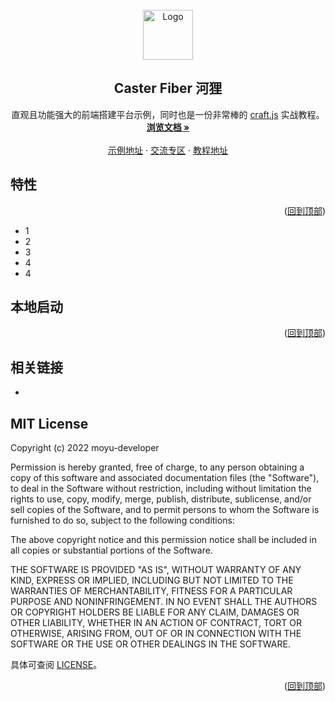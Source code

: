 <!-- 项目logo -->
<br />
<div align="center" id="top">
  <a href="https://github.com/moyu-developer/moyu-caster-fiber">
    <img src="https://s2.loli.net/2022/12/04/CS2GplwyUNmqZ7J.png" alt="Logo" width="80" height="80">
  </a>

  <h2 align="center">Caster Fiber 河狸</h2>

  <p align="center">
    直观且功能强大的前端搭建平台示例，同时也是一份非常棒的 <a href="https://craft.js.org/docs/overview" >craft.js</a> 实战教程。
    <br />
    <a href=""><strong>浏览文档 »</strong></a>
    <br />
    <br />
    <a href="">示例地址</a>
    ·
    <a href="">交流专区</a>
    ·
    <a href="">教程地址</a>
  </p>
</div>

## 特性
<p align="right">(<a href="#top">回到顶部</a>)</p>

- 1
- 2
- 3
- 4
- 4

## 本地启动
<p align="right">(<a href="#top">回到顶部</a>)</p>

## 相关链接

- 

## MIT License

Copyright (c) 2022 moyu-developer

Permission is hereby granted, free of charge, to any person obtaining a copy
of this software and associated documentation files (the "Software"), to deal
in the Software without restriction, including without limitation the rights
to use, copy, modify, merge, publish, distribute, sublicense, and/or sell
copies of the Software, and to permit persons to whom the Software is
furnished to do so, subject to the following conditions:

The above copyright notice and this permission notice shall be included in all
copies or substantial portions of the Software.

THE SOFTWARE IS PROVIDED "AS IS", WITHOUT WARRANTY OF ANY KIND, EXPRESS OR
IMPLIED, INCLUDING BUT NOT LIMITED TO THE WARRANTIES OF MERCHANTABILITY,
FITNESS FOR A PARTICULAR PURPOSE AND NONINFRINGEMENT. IN NO EVENT SHALL THE
AUTHORS OR COPYRIGHT HOLDERS BE LIABLE FOR ANY CLAIM, DAMAGES OR OTHER
LIABILITY, WHETHER IN AN ACTION OF CONTRACT, TORT OR OTHERWISE, ARISING FROM,
OUT OF OR IN CONNECTION WITH THE SOFTWARE OR THE USE OR OTHER DEALINGS IN THE
SOFTWARE.

具体可查阅  [LICENSE](https://github.com/moyu-developer/moyu-caster-fiber/blob/main/LICENSE)。 
<p align="right">(<a href="#top">回到顶部</a>)</p>